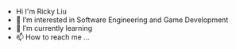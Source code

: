 - Hi I'm Ricky Liu
- 👀 I’m interested in Software Engineering and Game Development
- 🌱 I’m currently learning 
- 📫 How to reach me ...

<!---
RickyLGH/RickyLGH is a ✨ special ✨ repository because its `README.md` (this file) appears on your GitHub profile.
You can click the Preview link to take a look at your changes.
--->
